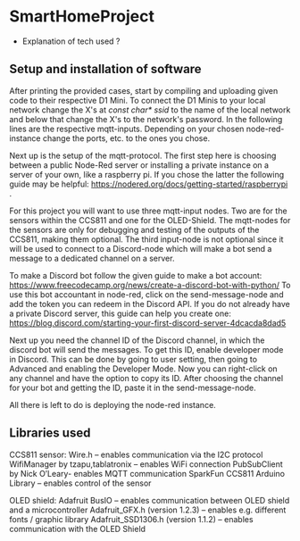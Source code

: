 # SmartHomeProject

- Explanation of tech used ?

## Setup and installation of software

After printing the provided cases, start by compiling and uploading given code to their respective D1 Mini.
To connect the D1 Minis to your local network change the X's at _const char* ssid_ to the name of the local
network and below that change the X's to the network's password. In the following lines are the respective 
mqtt-inputs. Depending on your chosen node-red-instance change the ports, etc. to the ones you chose.

Next up is the setup of the mqtt-protocol. The first step here is choosing between a public Node-Red server
or installing a private instance on a server of your own, like a raspberry pi. If you chose the latter the 
following guide may be helpful: https://nodered.org/docs/getting-started/raspberrypi .

For this project you will want to use three mqtt-input nodes. Two are for the sensors within the CCS811 and 
one for the OLED-Shield. The mqtt-nodes for the sensors are only for debugging and testing of the outputs of
the CCS811, making them optional. The third input-node is not optional since it will be used to connect to a
Discord-node which will make a bot send a message to a dedicated channel on a server.

To make a Discord bot follow the given guide to make a bot account: 
https://www.freecodecamp.org/news/create-a-discord-bot-with-python/
To use this bot accountant in node-red, click on the send-message-node and add the token you can redeem in 
the Discord API. If you do not already have a private Discord server, this guide can help you create one:
https://blog.discord.com/starting-your-first-discord-server-4dcacda8dad5

Next up you need the channel ID of the Discord channel, in which the discord bot will send the messages.
To get this ID, enable developer mode in Discord. This can be done by going to user setting, then going to 
Advanced and enabling the Developer Mode. Now you can right-click on any channel and have the option to
copy its ID. After choosing the channel for your bot and getting the ID, paste it in the send-message-node.

All there is left to do is deploying the node-red instance.



## Libraries used

CCS811 sensor:
Wire.h – enables communication via the I2C protocol
WifiManager by tzapu,tablatronix – enables WiFi connection
PubSubClient by Nick O’Leary- enables MQTT communication
SparkFun CCS811 Arduino Library – enables control of the sensor


OLED shield:
Adafruit BusIO – enables communication between OLED shield and a microcontroller
Adafruit_GFX.h (version 1.2.3) – enables e.g. different fonts / graphic library
Adafruit_SSD1306.h (version 1.1.2) – enables communication with the OLED Shield
